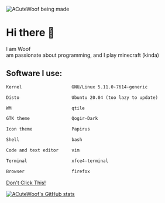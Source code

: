![ACuteWoof being made](https://user-images.githubusercontent.com/63534975/115952379-2a69e500-a503-11eb-9e8b-807c8853ae49.png)

# Hi there 👋
I am Woof 
<br>
am passionate about programming, and I play minecraft (kinda)

## Software I use:
```markdown
Kernel                   GNU/Linux 5.11.0-7614-generic 

Disto                    Ubuntu 20.04 (too lazy to update)

WM                       qtile

GTK theme                Qogir-Dark

Icon theme               Papirus

Shell                    bash

Code and text editor     vim

Terminal                 xfce4-terminal

Browser                  firefox
```

[Don't Click This!](https://acutewoof.github.io/youtube/index.html)

[![ACuteWoof's GitHub stats](https://github-readme-stats.vercel.app/api?username=ACuteWoof&show_icons=true&theme=nightowl)](https://github.com/anuraghazra/github-readme-stats)
